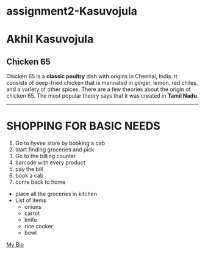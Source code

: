 # assignment2-Kasuvojula
# Akhil Kasuvojula
## Chicken 65
Chicken 65 is a **classic poultry** dish with origins in Chennai, India. It consists of deep-fried chicken that is marinated in ginger, lemon, red chiles, and a variety of other spices. There are a few theories about the origin of chicken 65. The most popular theory says that it was created in **Tamil Nadu**.

***

# SHOPPING FOR BASIC NEEDS
1. Go to hyvee store by booking a cab
2. start finding groceries and pick
3. Go to the billing counter
4. barcode with every product
5. pay the bill
6. book a cab
7. come back to home
*  place all the groceries in kitchen
* List of items
     * onions
     * carrot
     * knife
     * rice cooker
     * bowl

[My Bio](https://github.com/akhilkasuvojula/assignment2-Kasuvojula/blob/main/AboutMe.md)